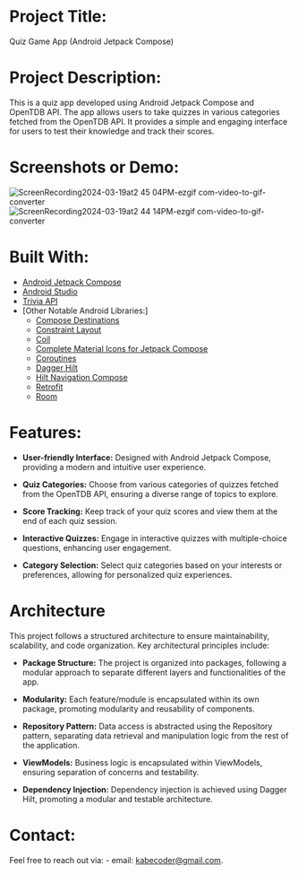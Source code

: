 # Project Title: 
  Quiz Game App (Android Jetpack Compose)

# Project Description:
  This is a quiz app developed using Android Jetpack Compose and OpenTDB API. The app allows users to take quizzes in various categories fetched from the OpenTDB API. 
  It provides a simple and engaging interface for users to test their knowledge and track their scores.
  
# Screenshots or Demo:
  ![ScreenRecording2024-03-19at2 45 04PM-ezgif com-video-to-gif-converter](https://github.com/kabeCoder/QuizApp/assets/121206784/9a31d601-29bb-48c8-a16e-7ee11f355d51) 
  ![ScreenRecording2024-03-19at2 44 14PM-ezgif com-video-to-gif-converter](https://github.com/kabeCoder/QuizApp/assets/121206784/97e381ce-e44b-4860-a6fb-8199df5ae3b8)

# Built With:

- [Android Jetpack Compose]([https://flutter.dev/](https://developer.android.com/jetpack/compose))
- [Android Studio](https://developer.android.com/studio)
- [Trivia API](https://opentdb.com/api_config.php)
- [Other Notable Android Libraries:]
  - [Compose Destinations](https://github.com/RaamCosta/compose-destinations)
  - [Constraint Layout](https://developer.android.com/reference/androidx/constraintlayout/compose/package-summary)
  - [Coil](https://coil-kt.github.io/coil/compose/)
  - [Complete Material Icons for Jetpack Compose](https://developer.android.com/jetpack/androidx/releases/compose-material)
  - [Coroutines](https://github.com/Kotlin/kotlinx.coroutines)
  - [Dagger Hilt](https://dagger.dev/hilt/)
  - [Hilt Navigation Compose](https://developer.android.com/jetpack/androidx/releases/hilt-navigation-compose)
  - [Retrofit](https://square.github.io/retrofit/)
  - [Room](https://developer.android.com/topic/libraries/architecture/room)

# Features:

- **User-friendly Interface:** Designed with Android Jetpack Compose, providing a modern and intuitive user experience.

- **Quiz Categories:** Choose from various categories of quizzes fetched from the OpenTDB API, ensuring a diverse range of topics to explore.

- **Score Tracking:** Keep track of your quiz scores and view them at the end of each quiz session.

- **Interactive Quizzes:** Engage in interactive quizzes with multiple-choice questions, enhancing user engagement.

- **Category Selection:** Select quiz categories based on your interests or preferences, allowing for personalized quiz experiences.

# Architecture

This project follows a structured architecture to ensure maintainability, scalability, and code organization. Key architectural principles include:

- **Package Structure:** The project is organized into packages, following a modular approach to separate different layers and functionalities of the app.

- **Modularity:** Each feature/module is encapsulated within its own package, promoting modularity and reusability of components.

- **Repository Pattern:** Data access is abstracted using the Repository pattern, separating data retrieval and manipulation logic from the rest of the application.

- **ViewModels:** Business logic is encapsulated within ViewModels, ensuring separation of concerns and testability.

- **Dependency Injection:** Dependency injection is achieved using Dagger Hilt, promoting a modular and testable architecture.

# Contact:
  Feel free to reach out via:
    - email: kabecoder@gmail.com.
